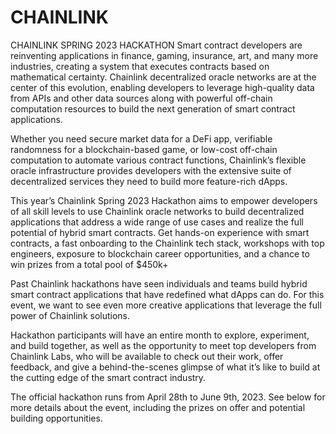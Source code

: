 # CHAINLINK
CHAINLINK SPRING 2023 HACKATHON
Smart contract developers are reinventing applications in finance, gaming, insurance, art, and many more industries, creating a system that executes contracts based on mathematical certainty. Chainlink decentralized oracle networks are at the center of this evolution, enabling developers to leverage high-quality data from APIs and other data sources along with powerful off-chain computation resources to build the next generation of smart contract applications.

Whether you need secure market data for a DeFi app, verifiable randomness for a blockchain-based game, or low-cost off-chain computation to automate various contract functions, Chainlink’s flexible oracle infrastructure provides developers with the extensive suite of decentralized services they need to build more feature-rich dApps.  

This year’s Chainlink Spring 2023 Hackathon aims to empower developers of all skill levels to use Chainlink oracle networks to build decentralized applications that address a wide range of use cases and realize the full potential of hybrid smart contracts. Get hands-on experience with smart contracts, a fast onboarding to the Chainlink tech stack, workshops with top engineers, exposure to blockchain career opportunities, and a chance to win prizes from a total pool of $450k+

Past Chainlink hackathons have seen individuals and teams build hybrid smart contract applications that have redefined what dApps can do. For this event, we want to see even more creative applications that leverage the full power of Chainlink solutions. 

Hackathon participants will have an entire month to explore, experiment, and build together, as well as the opportunity to meet top developers from Chainlink Labs, who will be available to check out their work, offer feedback, and give a behind-the-scenes glimpse of what it’s like to build at the cutting edge of the smart contract industry.

The official hackathon runs from April 28th to June 9th, 2023. See below for more details about the event, including the prizes on offer and potential building opportunities.
